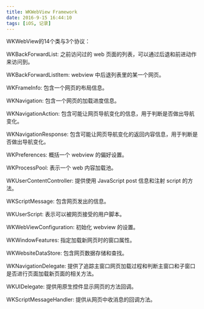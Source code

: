```yaml
---
title: WKWebView Framework
date: 2016-9-15 16:44:10
tags: [iOS, 记录]
---
```


WKWebView的14个类与3个协议：


WKBackForwardList: 之前访问过的 web 页面的列表，可以通过后退和前进动作来访问到。

WKBackForwardListItem: webview 中后退列表里的某一个网页。

<!--more-->

WKFrameInfo: 包含一个网页的布局信息。

WKNavigation: 包含一个网页的加载进度信息。

WKNavigationAction: 包含可能让网页导航变化的信息，用于判断是否做出导航变化。

WKNavigationResponse: 包含可能让网页导航变化的返回内容信息，用于判断是否做出导航变化。

WKPreferences: 概括一个 webview 的偏好设置。

WKProcessPool: 表示一个 web 内容加载池。 

WKUserContentController: 提供使用 JavaScript post 信息和注射 script 的方法。

WKScriptMessage: 包含网页发出的信息。

WKUserScript: 表示可以被网页接受的用户脚本。 

WKWebViewConfiguration: 初始化 webview 的设置。

WKWindowFeatures: 指定加载新网页时的窗口属性。

WKWebsiteDataStore: 包含网页数据存储和查找。

 

WKNavigationDelegate: 提供了追踪主窗口网页加载过程和判断主窗口和子窗口是否进行页面加载新页面的相关方法。

WKUIDelegate: 提供用原生控件显示网页的方法回调。

WKScriptMessageHandler: 提供从网页中收消息的回调方法。